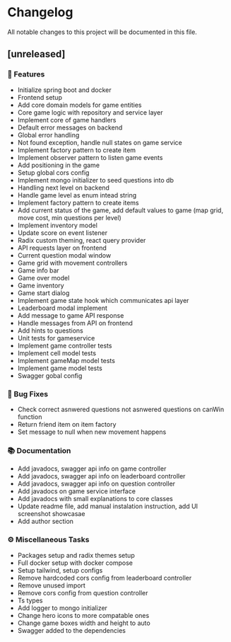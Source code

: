 # Changelog

All notable changes to this project will be documented in this file.

## [unreleased]

### 🚀 Features

- Initialize spring boot and docker
- Frontend setup
- Add core domain models for game entities
- Core game logic with repository and service layer
- Implement core of game handlers
- Default error messages on backend
- Global error handling
- Not found exception, handle null states on game service
- Implement factory pattern to create item
- Implement observer pattern to listen game events
- Add positioning in the game
- Setup global cors config
- Implement mongo initializer to seed questions into db
- Handling next level on backend
- Handle game level as enum intead string
- Implement factory pattern to create items
- Add current status of the game, add default values to game (map grid, move cost, min questions per level)
- Implement inventory model
- Update score on event listener
- Radix custom theming, react query provider
- API requests layer on frontend
- Current question modal window
- Game grid with movement controllers
- Game info bar
- Game over model
- Game inventory
- Game start dialog
- Implement game state hook which communicates api layer
- Leaderboard modal implement
- Add message to game API response
- Handle messages from API on frontend
- Add hints to questions
- Unit tests for gameservice
- Implement game controller tests
- Implement cell model tests
- Implement gameMap model tests
- Implement game model tests
- Swagger gobal config

### 🐛 Bug Fixes

- Check correct asnwered questions not asnwered questions on canWin function
- Return friend item on item factory
- Set message to null when new movement happens

### 📚 Documentation

- Add javadocs, swagger api info on game controller
- Add javadocs, swagger api info on leaderboard controller
- Add javadocs, swagger api info on question controller
- Add javadocs on game service interface
- Add javadocs with small explanations to core classes
- Update readme file, add manual instalation instruction, add UI screenshot showcasae
- Add author section

### ⚙️ Miscellaneous Tasks

- Packages setup and radix themes setup
- Full docker setup with docker compose
- Setup tailwind, setup configs
- Remove hardcoded cors config from leaderboard controller
- Remove unused import
- Remove cors config from question controller
- Ts types
- Add logger to mongo initializer
- Change hero icons to more compatable ones
- Change game boxes width and height to auto
- Swagger added to the dependencies

<!-- generated by git-cliff -->

